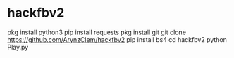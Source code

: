 # hackfbv2
pkg install python3
pip install requests 
pkg install git
git clone https://github.com/ArynzClem/hackfbv2
pip install bs4
cd hackfbv2
python Play.py
